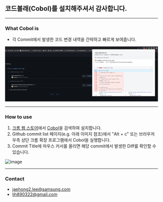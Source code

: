 ## 코드볼래(Cobol)를 설치해주셔서 감사합니다. 
<hr>

### What Cobol is
- 각 Commit에서 발생한 코드 변경 내역을 간략하고 빠르게 보여줍니다.
  
![alt text](https://github.com/hong9lol/cobol/blob/main/images/cobol.jpeg?raw=true)

<hr>

### How to use
1. [크롬 웹 스토어](https://chrome.google.com/webstore)에서 [Cobol](https://chrome.google.com/webstore/detail/cobol/bpfpahcicnehjobeookoifdpfabjncda?hl=ko)을 검색하여 설치합니다. 
2. Github commit list 페이지(e.g. 아래 이미지 참조)에서 "Alt + c" 또는 브라우저 우측 상단 크롬 확장 프로그램에서 Cobol을 실행합니다. 
3. Commit Title에 마우스 커서를 올리면 해당 commit에서 발생한 Diff를 확인할 수 있습니다.

![image](https://user-images.githubusercontent.com/16553115/189249491-05a00a71-15bb-451b-bca2-56620e765ff7.png)

<hr>

### Contact
 - jaehong2.lee@samsung.com
 - ljh890322@gmail.com
